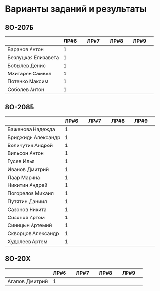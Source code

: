 # Варианты заданий и результаты

## 8О-207Б
|                     | ЛР#6 |   | ЛР#7 |   | ЛР#8 |   | ЛР#9 |   |
|---------------------|------|---|------|---|------|---|------|---|
| Баранов Антон       | 1    |   |      |   |      |   |      |   |
| Безлуцкая Елизавета | 1    |   |      |   |      |   |      |   |
| Бобылев Денис       | 1    |   |      |   |      |   |      |   |
| Мхитарян Самвел     | 1    |   |      |   |      |   |      |   |
| Потенко Максим      | 1    |   |      |   |      |   |      |   |
| Соболев Антон       | 1    |   |      |   |      |   |      |   |

## 8О-208Б
|                     | ЛР#6 |   | ЛР#7 |   | ЛР#8 |   | ЛР#9 |   |
|---------------------|------|---|------|---|------|---|------|---|
| Баженова Надежда    | 1    |   |      |   |      |   |      |   |
| Бриджиди Александр  | 1    |   |      |   |      |   |      |   |
| Величутин Андрей    | 1    |   |      |   |      |   |      |   |
| Вильсон Антон       | 1    |   |      |   |      |   |      |   |
| Гусев Илья          | 1    |   |      |   |      |   |      |   |
| Иванов Дмитрий      | 1    |   |      |   |      |   |      |   |
| Лаар Марина         | 1    |   |      |   |      |   |      |   |
| Никитин Андрей      | 1    |   |      |   |      |   |      |   |
| Погорелов Михаил    | 1    |   |      |   |      |   |      |   |
| Путятин Даниил      | 1    |   |      |   |      |   |      |   |
| Сазонов Никита      | 1    |   |      |   |      |   |      |   |
| Сизонов Артем       | 1    |   |      |   |      |   |      |   |
| Синицын Артемий     | 1    |   |      |   |      |   |      |   |
| Скворцов Александр  | 1    |   |      |   |      |   |      |   |
| Худолеев Артем      | 1    |   |      |   |      |   |      |   |

## 8О-20X
|                     | ЛР#6 |   | ЛР#7 |   | ЛР#8 |   | ЛР#9 |   |
|---------------------|------|---|------|---|------|---|------|---|
| Агапов Дмитрий      | 1    |   |      |   |      |   |      |   |
